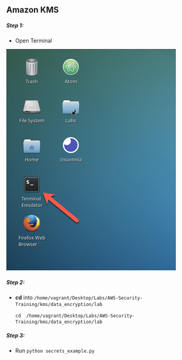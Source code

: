 ## Amazon KMS

>


##### Step 1:

* Open Terminal

![](img/terminal.png)

##### Step 2:

*  **cd** into  `/home/vagrant/Desktop/Labs/AWS-Security-Training/kms/data_encryption/lab`

    ```commandline
    cd  /home/vagrant/Desktop/Labs/AWS-Security-Training/kms/data_encryption/lab
    ```

##### Step 3:

* Run `python secrets_example.py`

